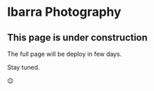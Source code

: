 # Ibarra Photography

## This page is under construction

The full page will be deploy in few days.

Stay tuned.

😉
